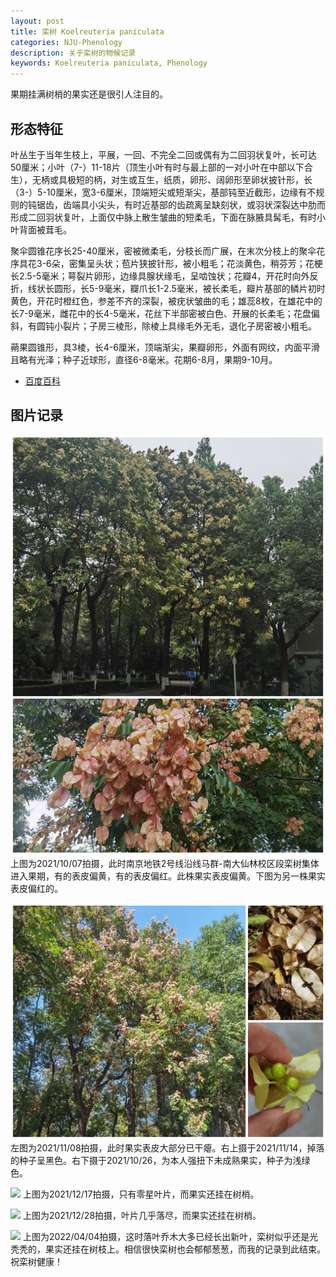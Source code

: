 ```yaml
---
layout: post
title: 栾树 Koelreuteria paniculata
categories: NJU-Phenology
description: 关于栾树的物候记录
keywords: Koelreuteria paniculata, Phenology
---
```


果期挂满树梢的果实还是很引人注目的。

## 形态特征

叶丛生于当年生枝上，平展，一回、不完全二回或偶有为二回羽状复叶，长可达50厘米；小叶（7-）11-18片（顶生小叶有时与最上部的一对小叶在中部以下合生），无柄或具极短的柄，对生或互生，纸质，卵形、阔卵形至卵状披针形，长（3-）5-10厘米，宽3-6厘米，顶端短尖或短渐尖，基部钝至近截形，边缘有不规则的钝锯齿，齿端具小尖头，有时近基部的齿疏离呈缺刻状，或羽状深裂达中肋而形成二回羽状复叶，上面仅中脉上散生皱曲的短柔毛，下面在脉腋具髯毛，有时小叶背面被茸毛。

聚伞圆锥花序长25-40厘米，密被微柔毛，分枝长而广展，在末次分枝上的聚伞花序具花3-6朵，密集呈头状；苞片狭披针形，被小粗毛；花淡黄色，稍芬芳；花梗长2.5-5毫米；萼裂片卵形，边缘具腺状缘毛，呈啮蚀状；花瓣4，开花时向外反折，线状长圆形，长5-9毫米，瓣爪长1-2.5毫米，被长柔毛，瓣片基部的鳞片初时黄色，开花时橙红色，参差不齐的深裂，被疣状皱曲的毛；雄蕊8枚，在雄花中的长7-9毫米，雌花中的长4-5毫米，花丝下半部密被白色、开展的长柔毛；花盘偏斜，有圆钝小裂片；子房三棱形，除棱上具缘毛外无毛，退化子房密被小粗毛。

蒴果圆锥形，具3棱，长4-6厘米，顶端渐尖，果瓣卵形，外面有网纹，内面平滑且略有光泽；种子近球形，直径6-8毫米。花期6-8月，果期9-10月。

 - [百度百科](https://baike.baidu.com/item/%E6%A0%BE%E6%A0%91/30619)

## 图片记录

![](/images/blog/20211007-Koelreuteria-paniculata.jpg)
上图为2021/10/07拍摄，此时南京地铁2号线沿线马群-南大仙林校区段栾树集体进入果期，有的表皮偏黄，有的表皮偏红。此株果实表皮偏黄。下图为另一株果实表皮偏红的。

![](/images/blog/20211108-Koelreuteria-paniculata.jpg)
左图为2021/11/08拍摄，此时果实表皮大部分已干瘪。右上摄于2021/11/14，掉落的种子呈黑色。右下摄于2021/10/26，为本人强扭下未成熟果实，种子为浅绿色。

![](/images/blog/20211217-Koelreuteria-paniculata.jpg)
上图为2021/12/17拍摄，只有零星叶片，而果实还挂在树梢。

![](/images/blog/20211228-Koelreuteria-paniculata.jpg)
上图为2021/12/28拍摄，叶片几乎落尽，而果实还挂在树梢。

![](/images/blog/20220404-Koelreuteria-paniculata.jpg)
上图为2022/04/04拍摄，这时落叶乔木大多已经长出新叶，栾树似乎还是光秃秃的，果实还挂在树枝上。相信很快栾树也会郁郁葱葱，而我的记录到此结束。祝栾树健康！